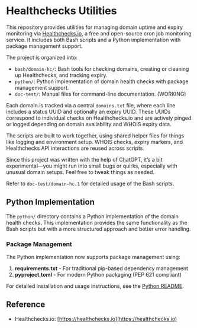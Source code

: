 # Healthchecks Utilities

This repository provides utilities for managing domain uptime and expiry monitoring via [Healthchecks.io](https://healthchecks.io/), a free and open-source cron job monitoring service. It includes both Bash scripts and a Python implementation with package management support.

The project is organized into:

- `bash/domain-hc/`: Bash tools for checking domains, creating or cleaning up Healthchecks, and tracking expiry.
- `python/`: Python implementation of domain health checks with package management support.
- `doc-test/`: Manual files for command-line documentation. (WORKING)

Each domain is tracked via a central `domains.txt` file, where each line includes a status UUID and optionally an expiry UUID. These UUIDs correspond to individual checks on Healthchecks.io and are actively pinged or logged depending on domain availability and WHOIS expiry data.

The scripts are built to work together, using shared helper files for things like logging and environment setup. WHOIS checks, expiry markers, and Healthchecks API interactions are reused across scripts.

Since this project was written with the help of ChatGPT, it’s a bit experimental—you might run into small bugs or quirks, especially with unusual domain setups. Feel free to tweak things as needed.

Refer to `doc-test/domain-hc.1` for detailed usage of the Bash scripts.

## Python Implementation

The `python/` directory contains a Python implementation of the domain health checks. This implementation provides the same functionality as the Bash scripts but with a more structured approach and better error handling.

### Package Management

The Python implementation now supports package management using:

1. **requirements.txt** - For traditional pip-based dependency management
2. **pyproject.toml** - For modern Python packaging (PEP 621 compliant)

For detailed installation and usage instructions, see the [Python README](domain_checker/README.md).

## Reference

- Healthchecks.io: [https://healthchecks.io](https://healthchecks.io)
